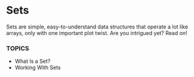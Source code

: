 # Sets

Sets are simple, easy-to-understand data structures that operate a lot like arrays, only with one important plot twist. Are you intrigued yet? Read on!

### TOPICS

- What Is a Set?
- Working With Sets

